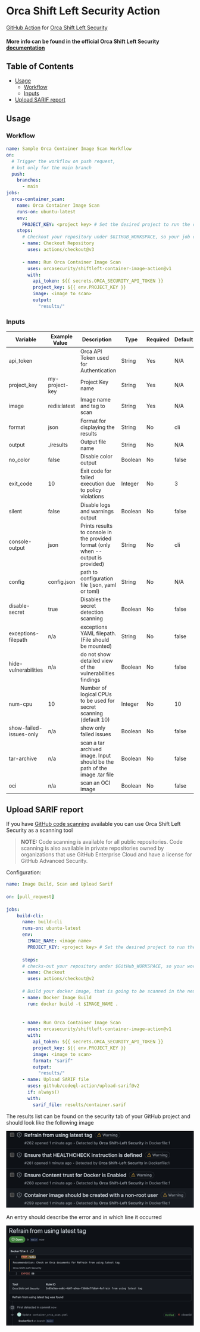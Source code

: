 # Orca Shift Left Security Action

[GitHub Action](https://github.com/features/actions)
for [Orca Shift Left Security](https://orca.security/solutions/shift-left-security/)

#### More info can be found in the official Orca Shift Left Security<a href="https://docs.orcasecurity.io/v1/docs/shift-left-security"> documentation</a>



## Table of Contents

- [Usage](#usage)
    - [Workflow](#workflow)
    - [Inputs](#inputs)
- [Upload SARIF report](#upload-sarif-report)


## Usage

### Workflow

```yaml
name: Sample Orca Container Image Scan Workflow
on:
  # Trigger the workflow on push request,
  # but only for the main branch
  push:
    branches:
      - main
jobs:
  orca-container_scan:
    name: Orca Container Image Scan
    runs-on: ubuntu-latest
    env:
      PROJECT_KEY: <project key> # Set the desired project to run the cli scanning with
    steps:
      # Checkout your repository under $GITHUB_WORKSPACE, so your job can access it
      - name: Checkout Repository
        uses: actions/checkout@v3

      - name: Run Orca Container Image Scan
        uses: orcasecurity/shiftleft-container-image-action@v1
        with:
          api_token: ${{ secrets.ORCA_SECURITY_API_TOKEN }}
          project_key: ${{ env.PROJECT_KEY }}
          image: <image to scan>
          output:
            "results/"
```

### Inputs

| Variable                | Example Value &nbsp; | Description &nbsp;                                                                | Type    | Required | Default |
|-------------------------|----------------------|-----------------------------------------------------------------------------------|---------|----------|---------|
| api_token               |                      | Orca API Token used for Authentication                                            | String  | Yes      | N/A     |
| project_key             | my-project-key       | Project Key name                                                                  | String  | Yes      | N/A     |
| image                   | redis:latest         | Image name and tag to scan                                                        | String  | Yes      | N/A     |
| format                  | json                 | Format for displaying the results                                                 | String  | No       | cli     |
| output                  | ./results            | Output file name                                                                  | String  | No       | N/A     |
| no_color                | false                | Disable color output                                                              | Boolean | No       | false   |
| exit_code               | 10                   | Exit code for failed execution due to policy violations                           | Integer | No       | 3       |
| silent                  | false                | Disable logs and warnings output                                                  | Boolean | No       | false   |
| console-output          | json                 | Prints results to console in the provided format (only when --output is provided) | String  | No       | cli     |
| config                  | config.json          | path to configuration file (json, yaml or toml)                                   | String  | No       | N/A     |
| disable-secret          | true                 | Disables the secret detection scanning                                            | Boolean | No       | false   |
| exceptions-filepath     | n/a                  | exceptions YAML filepath. (File should be mounted)                                | String  | No       | false   |
| hide-vulnerabilities    | n/a                  | do not show detailed view of the vulnerabilities findings                         | Boolean | No       | false   |
| num-cpu                 | 10                   | Number of logical CPUs to be used for secret scanning (default 10)                | Integer | No       | 10      |
| show-failed-issues-only | n/a                  | show only failed issues                                                           | Boolean | No       | false   |
| tar-archive             | n/a                  | scan a tar archived image. Input should be the path of the image .tar file        | Boolean | No       | false   |
| oci                     | n/a                  | scan an OCI image                                                                 | Boolean | No       | false   |



## Upload SARIF report
If you have [GitHub code scanning](https://docs.github.com/en/github/finding-security-vulnerabilities-and-errors-in-your-code/about-code-scanning) available you can use Orca Shift Left Security as a scanning tool
> **NOTE:**  Code scanning is available for all public repositories. Code scanning is also available in private repositories owned by organizations that use GitHub Enterprise Cloud and have a license for GitHub Advanced Security.

Configuration:

```yaml
name: Image Build, Scan and Upload Sarif

on: [pull_request]

jobs:
    build-cli:
      name: build-cli
      runs-on: ubuntu-latest
      env: 
        IMAGE_NAME: <image name>
        PROJECT_KEY: <project key> # Set the desired project to run the cli scanning with
      
      steps:
      # checks-out your repository under $GitHub_WORKSPACE, so your workflow can access it.
      - name: Checkout
        uses: actions/checkout@v2
      
      # Build your docker image, that is going to be scanned in the next step
      - name: Docker Image Build
        run: docker build -t $IMAGE_NAME .
  

      - name: Run Orca Container Image Scan
        uses: orcasecurity/shiftleft-container-image-action@v1
        with:
          api_token: ${{ secrets.ORCA_SECURITY_API_TOKEN }}
          project_key: ${{ env.PROJECT_KEY }}
          image: <image to scan>
          format: "sarif"
          output:
            "results/"
      - name: Upload SARIF file
        uses: github/codeql-action/upload-sarif@v2
        if: always()
        with:
          sarif_file: results/container.sarif
```

The results list can be found on the security tab of your GitHub project and should look like the following image

![](/assets/container_scanning_list.png)

An entry should describe the error and in which line it occurred 

![](/assets/scanned_entry.png)
